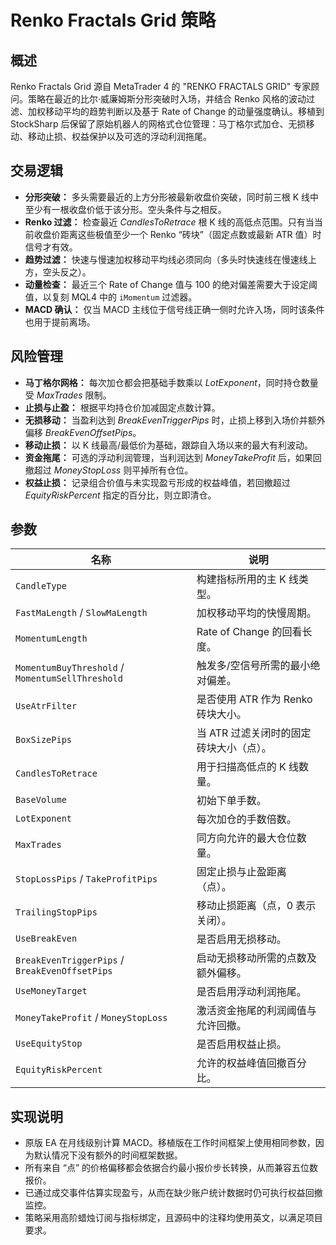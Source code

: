 # Renko Fractals Grid 策略

## 概述
Renko Fractals Grid 源自 MetaTrader 4 的 "RENKO FRACTALS GRID" 专家顾问。策略在最近的比尔·威廉姆斯分形突破时入场，并结合 Renko 风格的波动过滤、加权移动平均的趋势判断以及基于 Rate of Change 的动量强度确认。移植到 StockSharp 后保留了原始机器人的网格式仓位管理：马丁格尔式加仓、无损移动、移动止损、权益保护以及可选的浮动利润拖尾。

## 交易逻辑
- **分形突破：** 多头需要最近的上方分形被最新收盘价突破，同时前三根 K 线中至少有一根收盘价低于该分形。空头条件与之相反。
- **Renko 过滤：** 检查最近 _CandlesToRetrace_ 根 K 线的高低点范围。只有当当前收盘价距离这些极值至少一个 Renko “砖块”（固定点数或最新 ATR 值）时信号才有效。
- **趋势过滤：** 快速与慢速加权移动平均线必须同向（多头时快速线在慢速线上方，空头反之）。
- **动量检查：** 最近三个 Rate of Change 值与 100 的绝对偏差需要大于设定阈值，以复刻 MQL4 中的 `iMomentum` 过滤器。
- **MACD 确认：** 仅当 MACD 主线位于信号线正确一侧时允许入场，同时该条件也用于提前离场。

## 风险管理
- **马丁格尔网格：** 每次加仓都会把基础手数乘以 _LotExponent_，同时持仓数量受 _MaxTrades_ 限制。
- **止损与止盈：** 根据平均持仓价加减固定点数计算。
- **无损移动：** 当盈利达到 _BreakEvenTriggerPips_ 时，止损上移到入场价并额外偏移 _BreakEvenOffsetPips_。
- **移动止损：** 以 K 线最高/最低价为基础，跟踪自入场以来的最大有利波动。
- **资金拖尾：** 可选的浮动利润管理，当利润达到 _MoneyTakeProfit_ 后，如果回撤超过 _MoneyStopLoss_ 则平掉所有仓位。
- **权益止损：** 记录组合价值与未实现盈亏形成的权益峰值，若回撤超过 _EquityRiskPercent_ 指定的百分比，则立即清仓。

## 参数
| 名称 | 说明 |
| --- | --- |
| `CandleType` | 构建指标所用的主 K 线类型。 |
| `FastMaLength` / `SlowMaLength` | 加权移动平均的快慢周期。 |
| `MomentumLength` | Rate of Change 的回看长度。 |
| `MomentumBuyThreshold` / `MomentumSellThreshold` | 触发多/空信号所需的最小绝对偏差。 |
| `UseAtrFilter` | 是否使用 ATR 作为 Renko 砖块大小。 |
| `BoxSizePips` | 当 ATR 过滤关闭时的固定砖块大小（点）。 |
| `CandlesToRetrace` | 用于扫描高低点的 K 线数量。 |
| `BaseVolume` | 初始下单手数。 |
| `LotExponent` | 每次加仓的手数倍数。 |
| `MaxTrades` | 同方向允许的最大仓位数量。 |
| `StopLossPips` / `TakeProfitPips` | 固定止损与止盈距离（点）。 |
| `TrailingStopPips` | 移动止损距离（点，0 表示关闭）。 |
| `UseBreakEven` | 是否启用无损移动。 |
| `BreakEvenTriggerPips` / `BreakEvenOffsetPips` | 启动无损移动所需的点数及额外偏移。 |
| `UseMoneyTarget` | 是否启用浮动利润拖尾。 |
| `MoneyTakeProfit` / `MoneyStopLoss` | 激活资金拖尾的利润阈值与允许回撤。 |
| `UseEquityStop` | 是否启用权益止损。 |
| `EquityRiskPercent` | 允许的权益峰值回撤百分比。 |

## 实现说明
- 原版 EA 在月线级别计算 MACD。移植版在工作时间框架上使用相同参数，因为默认情况下没有额外的时间框架数据。
- 所有来自 “点” 的价格偏移都会依据合约最小报价步长转换，从而兼容五位数报价。
- 已通过成交事件估算实现盈亏，从而在缺少账户统计数据时仍可执行权益回撤监控。
- 策略采用高阶蜡烛订阅与指标绑定，且源码中的注释均使用英文，以满足项目要求。
